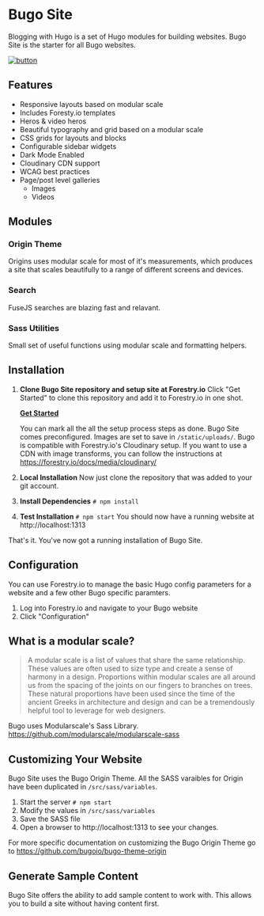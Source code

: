 # Bugo Site

Blogging with Hugo is a set of Hugo modules for building websites. Bugo Site is the starter for all Bugo websites.

[![button](https://www.netlify.com/img/deploy/button.svg)](https://app.netlify.com/start/deploy?repository=https://github.com/bugoio/bugo-site)



## Features

* Responsive layouts based on modular scale
* Includes Foresty.io templates
* Heros & video heros
* Beautiful typography and grid based on a modular scale
* CSS grids for layouts and blocks
* Configurable sidebar widgets
* Dark Mode Enabled
* Cloudinary CDN support
* WCAG best practices
* Page/post level galleries
  * Images
  * Videos

## Modules

### Origin Theme
Origins uses modular scale for most of it's measurements, which produces a site that scales beautifully to a range of different screens and devices.

### Search
FuseJS searches are blazing fast and relavant.

### Sass Utilities
Small set of useful functions using modular scale and formatting helpers.

## Installation

1. **Clone Bugo Site repository and setup site at Forestry.io**
    Click "Get Started" to clone this repository and add it to Forestry.io in one shot.

    **[Get Started]( https://app.forestry.io/quick-start?repo=bugoio/bugo-site&engine=hugo "Get   Started")**

    You can mark all the all the setup process steps as done. Bugo Site comes preconfigured. Images are set to save in ```/static/uploads/```. Bugo is compatible with Forestry.io's Cloudinary setup. If you want to use a CDN with image transforms, you can follow the instructions at https://forestry.io/docs/media/cloudinary/

1. **Local Installation**
    Now just clone the repository that was added to your git account.

1. **Install Dependencies**
    ```# npm install```
1. **Test Installation**
    ```# npm start``` You should now have a running website at http://localhost:1313

That's it. You've now got a running installation of Bugo Site.

## Configuration

You can use Forestry.io to manage the basic Hugo config parameters for a website and a few other Bugo specific paramters.

1. Log into Forestry.io and navigate to your Bugo website
2. Click "Configuration"




## What is a modular scale?

> A modular scale is a list of values that share the same relationship. These values are often used to size type and create a sense of harmony in a design. Proportions within modular scales are all around us from the spacing of the joints on our fingers to branches on trees. These natural proportions have been used since the time of the ancient Greeks in architecture and design and can be a tremendously helpful tool to leverage for web designers.

Bugo uses Modularscale's Sass Library. https://github.com/modularscale/modularscale-sass

## Customizing Your Website

Bugo Site uses the Bugo Origin Theme. All the SASS varaibles for Origin have been duplicated in ```/src/sass/variables```.

1. Start the server ```# npm start```
2. Modify the values in ```/src/sass/variables```
3. Save the SASS file
4. Open a browser to http://localhost:1313 to see your changes.

For more specific documentation on customizing the Bugo Origin Theme go to https://github.com/bugoio/bugo-theme-origin

## Generate Sample Content

Bugo Site offers the ability to add sample content to work with. This allows you to build a site without having content first.



